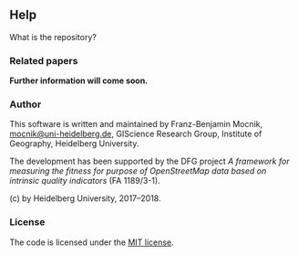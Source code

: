 ## Help

What is the repository?

### Related papers

**Further information will come soon.**

### Author

This software is written and maintained by Franz-Benjamin Mocnik, <mocnik@uni-heidelberg.de>, GIScience Research Group, Institute of Geography, Heidelberg University.

The development has been supported by the DFG project *A framework for measuring the fitness for purpose of OpenStreetMap data based on intrinsic quality indicators* (FA 1189/3-1).

(c) by Heidelberg University, 2017–2018.

### License

The code is licensed under the [MIT license](https://github.com/giscience/measures-rest/blob/master/LICENSE.md).
